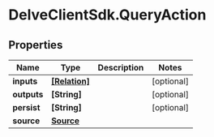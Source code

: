 # DelveClientSdk.QueryAction

## Properties

Name | Type | Description | Notes
------------ | ------------- | ------------- | -------------
**inputs** | [**[Relation]**](Relation.md) |  | [optional] 
**outputs** | **[String]** |  | [optional] 
**persist** | **[String]** |  | [optional] 
**source** | [**Source**](Source.md) |  | 


